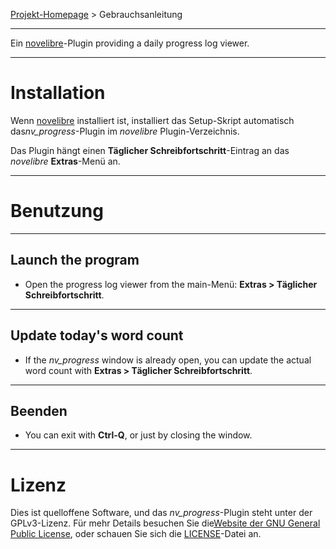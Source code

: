 [Projekt-Homepage](https://github.com/peter88213/nv_progress) > Gebrauchsanleitung

--- 

Ein [novelibre](https://github.com/peter88213/novelibre/)-Plugin providing a daily progress log viewer. 

---

# Installation

Wenn [novelibre](https://github.com/peter88213/novelibre/) installiert ist, installiert das Setup-Skript automatisch das*nv_progress*-Plugin im *novelibre* Plugin-Verzeichnis.

Das Plugin hängt einen **Täglicher Schreibfortschritt**-Eintrag an das *novelibre* **Extras**-Menü an. 

---

# Benutzung

---

## Launch the program

- Open the progress log viewer from the main-Menü: **Extras > Täglicher Schreibfortschritt**.

---

## Update today's word count


- If the *nv_progress* window is already open, you can update the actual word count with **Extras > Täglicher Schreibfortschritt**.

---

## Beenden

- You can exit with **Ctrl-Q**, or just by closing the window.

---

# Lizenz

Dies ist quelloffene Software, und das *nv_progress*-Plugin steht unter der GPLv3-Lizenz. Für mehr Details besuchen Sie die[Website der GNU General Public License](https://www.gnu.org/licenses/gpl-3.0.de.html), oder schauen Sie sich die [LICENSE](https://github.com/peter88213/nv_progress/blob/main/LICENSE)-Datei an.
